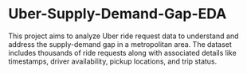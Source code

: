 # Uber-Supply-Demand-Gap-EDA
This project aims to analyze Uber ride request data to understand and address the supply-demand gap in a metropolitan area. The dataset includes thousands of ride requests along with associated details like timestamps, driver availability, pickup locations, and trip status.
